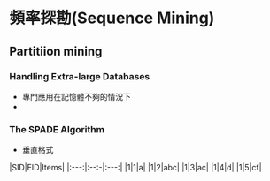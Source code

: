 # 頻率探勘(Sequence Mining)

## Partitiion mining
### Handling Extra-large Databases
* 專門應用在記憶體不夠的情況下
* 

### The SPADE Algorithm
* 垂直格式

|SID|EID|Items|
|:---:|:--:-|:---:|
|1|1|a|
|1|2|abc|
|1|3|ac|
|1|4|d|
|1|5|cf|
